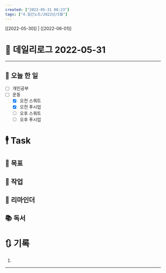 ```yaml
---
created: ["2022-05-31 08:23"]
tags: ["4.일간노트/2022년/5월"]
---
```


[[2022-05-30]] | [[2022-06-01]]


# 📅 데일리로그  2022-05-31

---
## 🔷 오늘 한 일
- [ ] 개인공부
- [ ] 운동
	- [x] 오전 스쿼트
	- [x] 오전 푸시업
	- [ ] 오후 스쿼트
	- [ ] 오후 푸시업

# 🕴 Task
## 🎯 목표

## 🚀 작업

## 📕 리마인더

## 📚 독서


# 🔃 기록
1. 
---

